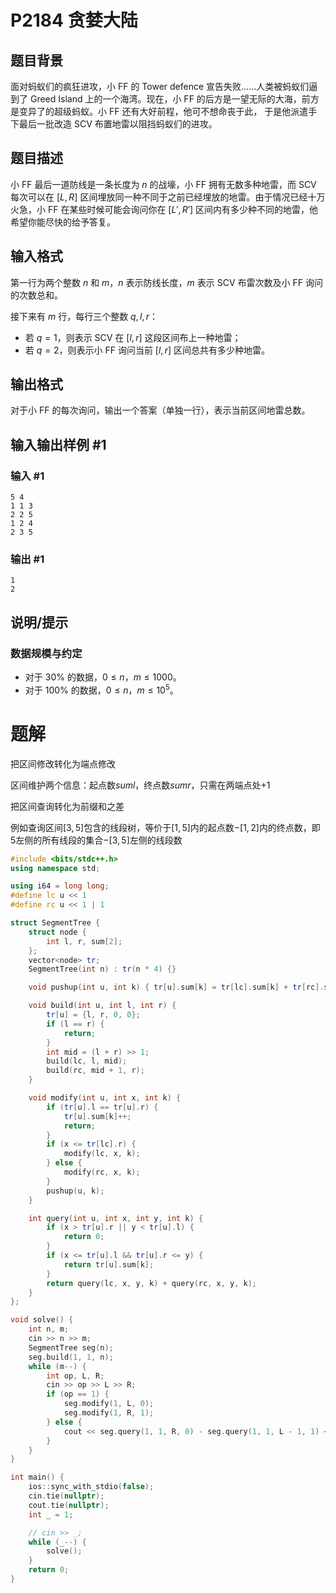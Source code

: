 # P2184 贪婪大陆

## 题目背景

面对蚂蚁们的疯狂进攻，小 FF 的 Tower defence 宣告失败……人类被蚂蚁们逼到了 Greed Island 上的一个海湾。现在，小 FF 的后方是一望无际的大海，前方是变异了的超级蚂蚁。小 FF 还有大好前程，他可不想命丧于此， 于是他派遣手下最后一批改造 SCV 布置地雷以阻挡蚂蚁们的进攻。

## 题目描述

小 FF 最后一道防线是一条长度为 $n$ 的战壕，小 FF 拥有无数多种地雷，而 SCV 每次可以在 $[L, R]$ 区间埋放同一种不同于之前已经埋放的地雷。由于情况已经十万火急，小 FF 在某些时候可能会询问你在 $[L',R']$ 区间内有多少种不同的地雷，他希望你能尽快的给予答复。

## 输入格式

第一行为两个整数 $n$ 和 $m$，$n$ 表示防线长度，$m$ 表示 SCV 布雷次数及小 FF 询问的次数总和。

接下来有 $m$ 行，每行三个整数 $q,l,r$：

- 若 $q=1$，则表示 SCV 在 $[l, r]$ 这段区间布上一种地雷；
- 若 $q=2$，则表示小 FF 询问当前 $[l, r]$ 区间总共有多少种地雷。

## 输出格式

对于小 FF 的每次询问，输出一个答案（单独一行），表示当前区间地雷总数。

## 输入输出样例 #1

### 输入 #1

```
5 4
1 1 3
2 2 5
1 2 4
2 3 5
```

### 输出 #1

```
1
2
```

## 说明/提示

### 数据规模与约定

- 对于 $30\%$ 的数据，$0 \le n$，$m \le 1000$。
- 对于 $100\%$ 的数据，$0 \le n$，$m \le 10^5$。

# 题解

把区间修改转化为端点修改

区间维护两个信息：起点数$suml$，终点数$sumr$，只需在两端点处$+1$

把区间查询转化为前缀和之差

例如查询区间$[3,5]$包含的线段树，等价于$[1,5]$内的起点数$-[1,2]$内的终点数，即$5$左侧的所有线段的集合$-[3,5]$左侧的线段数

```c++
#include <bits/stdc++.h>
using namespace std;

using i64 = long long;
#define lc u << 1
#define rc u << 1 | 1

struct SegmentTree {
    struct node {
        int l, r, sum[2];
    };
    vector<node> tr;
    SegmentTree(int n) : tr(n * 4) {}

    void pushup(int u, int k) { tr[u].sum[k] = tr[lc].sum[k] + tr[rc].sum[k]; }

    void build(int u, int l, int r) {
        tr[u] = {l, r, 0, 0};
        if (l == r) {
            return;
        }
        int mid = (l + r) >> 1;
        build(lc, l, mid);
        build(rc, mid + 1, r);
    }

    void modify(int u, int x, int k) {
        if (tr[u].l == tr[u].r) {
            tr[u].sum[k]++;
            return;
        }
        if (x <= tr[lc].r) {
            modify(lc, x, k);
        } else {
            modify(rc, x, k);
        }
        pushup(u, k);
    }

    int query(int u, int x, int y, int k) {
        if (x > tr[u].r || y < tr[u].l) {
            return 0;
        }
        if (x <= tr[u].l && tr[u].r <= y) {
            return tr[u].sum[k];
        }
        return query(lc, x, y, k) + query(rc, x, y, k);
    }
};

void solve() {
    int n, m;
    cin >> n >> m;
    SegmentTree seg(n);
    seg.build(1, 1, n);
    while (m--) {
        int op, L, R;
        cin >> op >> L >> R;
        if (op == 1) {
            seg.modify(1, L, 0);
            seg.modify(1, R, 1);
        } else {
            cout << seg.query(1, 1, R, 0) - seg.query(1, 1, L - 1, 1) << "\n";
        }
    }
}

int main() {
    ios::sync_with_stdio(false);
    cin.tie(nullptr);
    cout.tie(nullptr);
    int _ = 1;

    // cin >> _;
    while (_--) {
        solve();
    }
    return 0;
}
```

